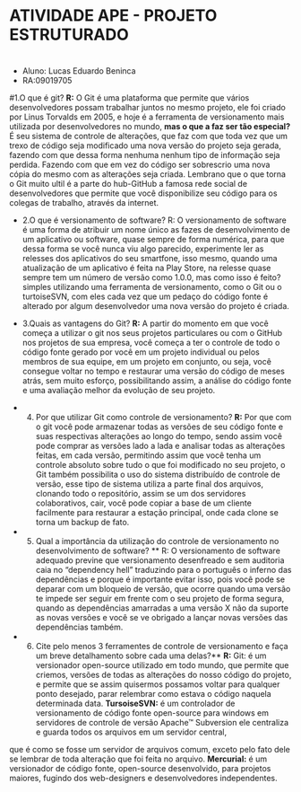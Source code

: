 # ATIVIDADE APE - PROJETO ESTRUTURADO <h1>
* Aluno: Lucas Eduardo Beninca
* RA:09019705

#1.O que é git?
**R:** O Git é uma plataforma que permite que vários desenvolvedores possam trabalhar juntos no mesmo projeto, ele foi criado por Linus Torvalds em 2005, e
 	hoje é a ferramenta de versionamento mais utilizada por desenvolvedores no mundo, **mas o que a faz ser tão especial?** É seu sistema de controle de alterações, 
	que faz com que toda vez que um trexo de código seja modificado uma nova versão do projeto seja gerada, fazendo com que dessa forma nenhuma nenhum tipo de informação 
	seja perdida. Fazendo com que em vez do código ser sobrescrio uma nova cópia do mesmo com as alterações seja criada. Lembrano que o que torna o Git muito ultil é a 				parte do hub-GitHub a famosa rede social de desenvolvedores
 	que permite que você disponibilize seu código para os colegas de trabalho, através da internet.

* 2.O que é versionamento de software?
			R: O versionamento de software é uma forma de atribuir um nome único as fazes de desenvolvimento de um aplicativo ou software, quase sempre de forma numérica, 
			para que dessa forma se você nunca viu algo parecido, experimente ler as relesses dos aplicativos do seu smartfone, isso mesmo, 
			quando uma atualização de um aplicativo é feita na Play Store, na relesse quase sempre tem um número de versão como 1.0.0,
			mas como isso é feito? simples utilizando uma ferramenta de versionamento, como o Git ou o turtoiseSVN, 
			com eles cada vez que um pedaço do código fonte é alterado por algum desenvolvedor uma nova versão do projeto é criada.

* 3.Quais as vantagens do Git?
          		 **R:** A partir do momento em que você começa a utilizar o git  nos seus projetos particulares ou com o GitHub nos projetos de sua empresa,
				você começa a ter o controle de todo o código fonte gerado por você em um projeto individual ou pelos membros de sua equipe, em um projeto em conjunto, ou seja,
				você consegue voltar no tempo e restaurar uma versão do código de meses atrás, sem muito esforço, possibilitando assim,
				a análise do código fonte e uma avaliação melhor da evolução de seu projeto.
				
* 4. Por que utilizar Git como controle de versionamento?
       	 **R:** Por que com o git você pode armazenar todas as versões de seu código fonte e suas respectivas alterações ao longo do tempo, 
		sendo assim você pode comprar as versões lado a lada e analisar todas as alterações feitas, em cada versão, permitindo assim que você tenha um controle absoluto 
	sobre tudo o que foi modificado no seu projeto, o Git também possibilita o uso do sistema distribuído de controle de versão, esse tipo de sistema utiliza a parte final dos arquivos, 
	   	clonando todo o repositório, assim se um dos servidores colaborativos, cair, você pode copiar a base de um cliente 
	 	facilmente para restaurar a estação principal, onde cada clone se torna um backup de fato.
	
* 5. Qual a importância da utilização do controle de versionamento no desenvolvimento de software? **
	 R: O versionamento de software adequado previne que versionamento desenfreado e sem auditoria caia no “dependency hell” traduzindo para o português o inferno das dependências
	e porque é importante evitar isso, pois você pode se deparar com um bloqueio de versão, que ocorre quando uma versão te impede ser seguir em frente com o seu projeto de forma segura,
	quando as dependências amarradas a uma versão X não da suporte as novas versões e você se ve obrigado a lançar novas versões das dependências também.

* 6. Cite pelo menos 3 ferramentes de controle de versionamento e faça um breve detalhamento sobre cada uma delas?**
	 **R:** Git: é um versionador open-source utilizado em todo mundo, que permite que criemos, versões de todas as alterações do nosso código do projeto, e permite que se assim quisermos
	possamos voltar para qualquer ponto desejado, parar relembrar como estava o código naquela determinada data.
        **TursoiseSVN:** é um controlador de versionamento de código fonte open-source para windows em servidores de controle de versão Apache™ Subversion ele centraliza e guarda todos os arquivos em um servidor central,

que é como se fosse um servidor de arquivos comum, exceto pelo fato dele se lembrar de toda alteração que foi feita no arquivo.
                      	 **Mercurial:** é um versionador de código fonte, open-source desenvolvido, para projetos maiores, fugindo dos web-designers e desenvolvedores independentes.



